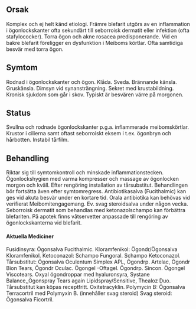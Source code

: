 ## Orsak

Komplex och ej helt känd etiologi. Främre blefarit utgörs av en inflammation i ögonlockskanter ofta sekundärt till seborroisk dermatit eller infektion (ofta stafylococker). Torra ögon och akne rosacea predisponerande. Vid en bakre blefarit föreligger en dysfunktion i Meiboms körtlar. Ofta samtidiga besvär med torra ögon.

## Symtom

Rodnad i ögonlockskanter och ögon. Klåda. Sveda. Brännande känsla. Gruskänsla. Dimsyn vid synansträngning. Sekret med krustabildning. Kronisk sjukdom som går i skov. Typiskt är besvären värre på morgonen.

## Status

Svullna och rodnade ögonlockskanter p.g.a. inflammerade meibomskörtlar. Krustor i cilierna samt oftast seborroiskt eksem i t.ex. ögonbryn och hårbotten. Instabil tårfilm.

## Behandling

Riktar sig till symtomkontroll och minskade inflammationstecken. Ögonlockshygien med varma kompresser och massage av ögonlocken morgon och kväll. Efter rengöring installation av tårsubstitut. Behandlingen bör fortsätta även efter symtomregress. Antibiotikasalva (Fucithalmic) kan ges vid akuta besvär under en kortare tid. Orala antibiotika kan behövas vid verifierat Meibomitengagemang. Ev. svag steroidsalva under någon vecka. Seborroisk dermatit som behandlas med ketonazolschampo kan förbättra blefariten. På apotek finns våtservetter anpassade till rengöring av ögonlockskanterna vid blefarit.

#### Aktuella Mediciner

Fusidinsyra: Ögonsalva Fucithalmic.
Kloramfenikol: Ögondr/Ögonsalva Kloramfenikol.
Ketoconazol: Schampo Fungoral. Schampo Ketoconazol.
Tårsubstitut: Ögonsalva Oculentum Simplex APL, Ögondrp. Artelac, Ögondr Bion Tears, Ögondr Oculac. Ögongel -Oftagel. Ögondrp. Sincon. Ögongel Viscotears. Oxyal ögondroppar med hyaluronsyra, Systane Balance,,Ögonspray Tears again Lipidspray/Sensitive, Thealoz Duo. Tårsubstitut kan köpas receptfritt.
Oxitetracyklin. Polymycin B: Ögonsalva Terracortril med Polymyxin B. (innehåller svag steroid)
Svag steroid: Ögonsalva Ficortril.

